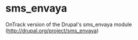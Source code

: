 sms_envaya
==========

OnTrack version of the Drupal's sms_envaya module (http://drupal.org/project/sms_envaya)